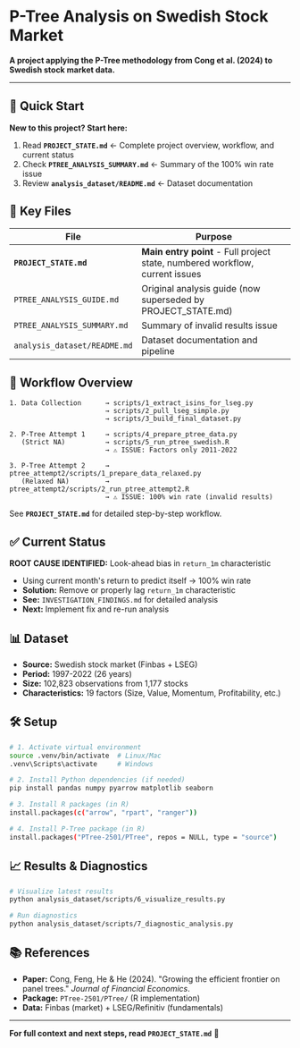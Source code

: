 # P-Tree Analysis on Swedish Stock Market

**A project applying the P-Tree methodology from Cong et al. (2024) to Swedish stock market data.**

---

## 🚀 Quick Start

**New to this project? Start here:**
1. Read **`PROJECT_STATE.md`** ← Complete project overview, workflow, and current status
2. Check **`PTREE_ANALYSIS_SUMMARY.md`** ← Summary of the 100% win rate issue
3. Review **`analysis_dataset/README.md`** ← Dataset documentation

## 📁 Key Files

| File | Purpose |
|------|---------|
| **`PROJECT_STATE.md`** | **Main entry point** - Full project state, numbered workflow, current issues |
| `PTREE_ANALYSIS_GUIDE.md` | Original analysis guide (now superseded by PROJECT_STATE.md) |
| `PTREE_ANALYSIS_SUMMARY.md` | Summary of invalid results issue |
| `analysis_dataset/README.md` | Dataset documentation and pipeline |

## 🔄 Workflow Overview

```
1. Data Collection      → scripts/1_extract_isins_for_lseg.py
                        → scripts/2_pull_lseg_simple.py
                        → scripts/3_build_final_dataset.py

2. P-Tree Attempt 1     → scripts/4_prepare_ptree_data.py
   (Strict NA)          → scripts/5_run_ptree_swedish.R
                        → ⚠️ ISSUE: Factors only 2011-2022

3. P-Tree Attempt 2     → ptree_attempt2/scripts/1_prepare_data_relaxed.py
   (Relaxed NA)         → ptree_attempt2/scripts/2_run_ptree_attempt2.R
                        → ⚠️ ISSUE: 100% win rate (invalid results)
```

See **`PROJECT_STATE.md`** for detailed step-by-step workflow.

## ✅ Current Status

**ROOT CAUSE IDENTIFIED:** Look-ahead bias in `return_1m` characteristic
- Using current month's return to predict itself → 100% win rate
- **Solution:** Remove or properly lag `return_1m` characteristic
- **See:** `INVESTIGATION_FINDINGS.md` for detailed analysis
- **Next:** Implement fix and re-run analysis

## 📊 Dataset

- **Source:** Swedish stock market (Finbas + LSEG)
- **Period:** 1997-2022 (26 years)
- **Size:** 102,823 observations from 1,177 stocks
- **Characteristics:** 19 factors (Size, Value, Momentum, Profitability, etc.)

## 🛠️ Setup

```bash
# 1. Activate virtual environment
source .venv/bin/activate  # Linux/Mac
.venv\Scripts\activate     # Windows

# 2. Install Python dependencies (if needed)
pip install pandas numpy pyarrow matplotlib seaborn

# 3. Install R packages (in R)
install.packages(c("arrow", "rpart", "ranger"))

# 4. Install P-Tree package (in R)
install.packages("PTree-2501/PTree", repos = NULL, type = "source")
```

## 📈 Results & Diagnostics

```bash
# Visualize latest results
python analysis_dataset/scripts/6_visualize_results.py

# Run diagnostics
python analysis_dataset/scripts/7_diagnostic_analysis.py
```

## 📚 References

- **Paper:** Cong, Feng, He & He (2024). "Growing the efficient frontier on panel trees." *Journal of Financial Economics*.
- **Package:** `PTree-2501/PTree/` (R implementation)
- **Data:** Finbas (market) + LSEG/Refinitiv (fundamentals)

---

**For full context and next steps, read `PROJECT_STATE.md`** 📖
